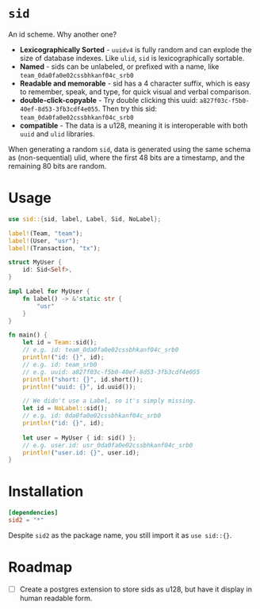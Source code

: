 # `sid`

An id scheme. Why another one?

- **Lexicographically Sorted** - `uuidv4` is fully random and can explode the size of database indexes.
  Like `ulid`, `sid` is lexicographically sortable.
- **Named** - sids can be unlabeled, or prefixed with a name, like `team_0da0fa0e02cssbhkanf04c_srb0`
- **Readable and memorable** - sid has a 4 character suffix, which is easy to remember, speak, and type, for quick
  visual and verbal comparison.
- **double-click-copyable** - Try double clicking this uuid: `a827f03c-f5b0-40ef-8d53-3fb3cdf4e055`. Then try this
  sid: `team_0da0fa0e02cssbhkanf04c_srb0`
- **compatible** - The data is a u128, meaning it is interoperable with both `uuid` and `ulid` libraries.

When generating a random `sid`, data is generated using the same schema as (non-sequential) ulid, where the first 48 
bits are a timestamp, and the remaining 80 bits are random.

# Usage

```rust
use sid::{sid, label, Label, Sid, NoLabel};

label!(Team, "team");
label!(User, "usr");
label!(Transaction, "tx");

struct MyUser {
    id: Sid<Self>,
}

impl Label for MyUser {
    fn label() -> &'static str {
        "usr"
    }
}

fn main() {
    let id = Team::sid();
    // e.g. id: team_0da0fa0e02cssbhkanf04c_srb0
    println!("id: {}", id);
    // e.g. id: team_srb0
    // e.g. uuid: a827f03c-f5b0-40ef-8d53-3fb3cdf4e055
    println!("short: {}", id.short());
    println!("uuid: {}", id.uuid());

    // We didn't use a Label, so it's simply missing.
    let id = NoLabel::sid();
    // e.g. id: 0da0fa0e02cssbhkanf04c_srb0
    println!("id: {}", id);
  
    let user = MyUser { id: sid() };
    // e.g. user.id: usr_0da0fa0e02cssbhkanf04c_srb0
    println!("user.id: {}", user.id);
}
```

# Installation

```toml
[dependencies]
sid2 = "*"
```

Despite `sid2` as the package name, you still import it as `use sid::{}`.

# Roadmap

- [ ] Create a postgres extension to store sids as u128, but have it display in human readable form.